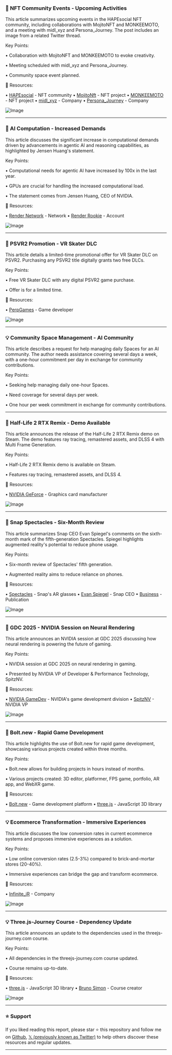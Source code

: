 ### 🤖 NFT Community Events - Upcoming Activities

This article summarizes upcoming events in the HAPEsocial NFT community, including collaborations with MojitoNFT and MONKEEMOTO, and a meeting with midl_xyz and Persona_Journey.  The post includes an image from a related Twitter thread.


Key Points:

• Collaboration with MojitoNFT and MONKEEMOTO to evoke creativity.


• Meeting scheduled with midl_xyz and Persona_Journey.


•  Community space event planned.



🔗 Resources:

• [HAPEsocial](https://x.com/HAPEsocial) - NFT community
• [MojitoNft](https://x.com/MojitoNft) - NFT project
• [MONKEEMOTO](https://x.com/MONKEEMOTO) - NFT project
• [midl_xyz](https://x.com/midl_xyz) -  Company
• [Persona_Journey](https://x.com/Persona_Journey) - Company

![Image](https://pbs.twimg.com/media/GmWfPhUWIAA4-Sn?format=jpg&name=small)


---

### 🤖 AI Computation - Increased Demands

This article discusses the significant increase in computational demands driven by advancements in agentic AI and reasoning capabilities, as highlighted by Jensen Huang's statement.


Key Points:

•  Computational needs for agentic AI have increased by 100x in the last year.


•  GPUs are crucial for handling the increased computational load.


•  The statement comes from Jensen Huang, CEO of NVIDIA.



🔗 Resources:

• [Render Network](https://x.com/rendernetwork) -  Network
• [Render Rookie](https://x.com/render_rookie) - Account

![Image](https://pbs.twimg.com/amplify_video_thumb/1902050308433301504/img/Y9MpgPU7WDYfM3CA.jpg)


---

### 🚀 PSVR2 Promotion - VR Skater DLC

This article details a limited-time promotional offer for VR Skater DLC on PSVR2. Purchasing any PSVR2 title digitally grants two free DLCs.


Key Points:

•  Free VR Skater DLC with any digital PSVR2 game purchase.


•  Offer is for a limited time.



🔗 Resources:

• [PerpGames](https://x.com/PerpGames) - Game developer

![Image](https://pbs.twimg.com/ext_tw_video_thumb/1902041286678560769/pu/img/nF7AdJ-2ewQF2NX9.jpg)


---

### 💡 Community Space Management - AI Community

This article describes a request for help managing daily Spaces for an AI community.  The author needs assistance covering several days a week, with a one-hour commitment per day in exchange for community contributions.


Key Points:

•  Seeking help managing daily one-hour Spaces.


•  Need coverage for several days per week.


•  One hour per week commitment in exchange for community contributions.



---

### 🤖  Half-Life 2 RTX Remix - Demo Available

This article announces the release of the Half-Life 2 RTX Remix demo on Steam.  The demo features ray tracing, remastered assets, and DLSS 4 with Multi Frame Generation.


Key Points:

•  Half-Life 2 RTX Remix demo is available on Steam.


•  Features ray tracing, remastered assets, and DLSS 4.



🔗 Resources:

• [NVIDIA GeForce](https://x.com/NVIDIAGeForce) -  Graphics card manufacturer

![Image](https://pbs.twimg.com/media/GmVpaNCakAApxKv?format=jpg&name=small)


---

### 🤖 Snap Spectacles - Six-Month Review

This article summarizes Snap CEO Evan Spiegel's comments on the sixth-month mark of the fifth-generation Spectacles. Spiegel highlights augmented reality's potential to reduce phone usage.


Key Points:

• Six-month review of Spectacles' fifth generation.


•  Augmented reality aims to reduce reliance on phones.



🔗 Resources:

• [Spectacles](https://x.com/Spectacles) -  Snap's AR glasses
• [Evan Spiegel](https://x.com/evanspiegel) - Snap CEO
• [Business](https://x.com/business) - Publication


![Image](https://pbs.twimg.com/media/GmVYAo5bsAASkeK?format=jpg&name=small)


---

### 🤖 GDC 2025 - NVIDIA Session on Neural Rendering

This article announces an NVIDIA session at GDC 2025 discussing how neural rendering is powering the future of gaming.


Key Points:

•  NVIDIA session at GDC 2025 on neural rendering in gaming.


•  Presented by NVIDIA VP of Developer & Performance Technology, SpitzNV.



🔗 Resources:

• [NVIDIA GameDev](https://x.com/NVIDIAGameDev) - NVIDIA's game development division
• [SpitzNV](https://x.com/SpitzNV) - NVIDIA VP


![Image](https://pbs.twimg.com/media/GmRwHYmbUAA2ocq?format=jpg&name=small)


---

### 🚀 Bolt.new - Rapid Game Development

This article highlights the use of Bolt.new for rapid game development, showcasing various projects created within three months.


Key Points:

•  Bolt.new allows for building projects in hours instead of months.


•  Various projects created: 3D editor, platformer, FPS game, portfolio, AR app, and WebXR game.



🔗 Resources:

• [Bolt.new](https://x.com/boltdotnew) - Game development platform
• [three.js](https://x.com/threejs) - JavaScript 3D library


---

### 💡 Ecommerce Transformation - Immersive Experiences

This article discusses the low conversion rates in current ecommerce systems and proposes immersive experiences as a solution.


Key Points:

•  Low online conversion rates (2.5-3%) compared to brick-and-mortar stores (20-40%).


•  Immersive experiences can bridge the gap and transform ecommerce.



🔗 Resources:

• [Infinite_iR](https://x.com/Infinite_iR) - Company


![Image](https://pbs.twimg.com/media/GmVV-pFa0AAI4yU.jpg)


---

### 💡 Three.js-Journey Course - Dependency Update

This article announces an update to the dependencies used in the threejs-journey.com course.


Key Points:

•  All dependencies in the threejs-journey.com course updated.


•  Course remains up-to-date.



🔗 Resources:

• [three.js](https://x.com/threejs) - JavaScript 3D library
• [Bruno Simon](https://x.com/bruno_simon) -  Course creator


![Image](https://pbs.twimg.com/media/GmU5qLkaEAAZ_7q?format=jpg&name=small)


---

### ⭐️ Support

If you liked reading this report, please star ⭐️ this repository and follow me on [Github](https://github.com/Drix10), [𝕏 (previously known as Twitter)](https://x.com/DRIX_10_) to help others discover these resources and regular updates.

---